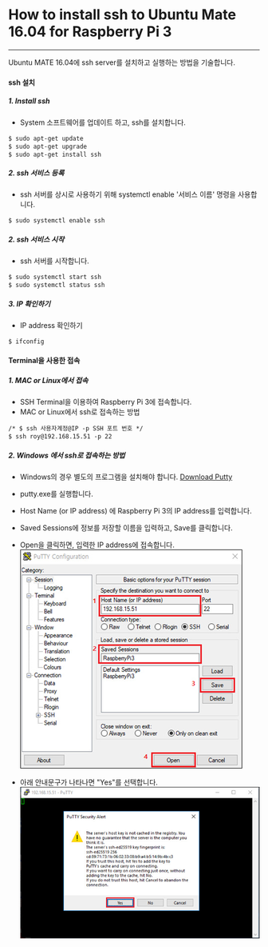 # How to install ssh to Ubuntu Mate 16.04 for Raspberry Pi 3
---
Ubuntu MATE 16.04에 ssh server를 설치하고 실행하는 방법을 기술합니다.

#### ssh 설치
##### 1. Install ssh
- System 소프트웨어를 업데이트 하고, ssh를 설치합니다.
```
$ sudo apt-get update
$ sudo apt-get upgrade
$ sudo apt-get install ssh
```

##### 2. ssh 서비스 등록
- ssh 서버를 상시로 사용하기 위해 systemctl enable '서비스 이름' 명령을 사용합니다.
```
$ sudo systemctl enable ssh
```

##### 2. ssh 서비스 시작
- ssh 서버를 시작합니다.
```
$ sudo systemctl start ssh
$ sudo systemctl status ssh
```

##### 3. IP 확인하기
- IP address 확인하기
```
$ ifconfig
```

#### Terminal을 사용한 접속


##### 1. MAC or Linux에서 접속
- SSH Terminal을 이용하여 Raspberry Pi 3에 접속합니다.
- MAC or Linux에서 ssh로 접속하는 방법
```
/* $ ssh 사용자계정@IP -p SSH 포트 번호 */
$ ssh roy@192.168.15.51 -p 22
```

##### 2. Windows 에서 ssh로 접속하는 방법
- Windows의 경우 별도의 프로그램을 설치해야 합니다.
[Download Putty](https://the.earth.li/~sgtatham/putty/latest/w64/putty.exe)

- putty.exe를 실행합니다.
- Host Name \(or IP address\) 에 Raspberry Pi 3의 IP address를 입력합니다.
- Saved Sessions에 정보를 저장할 이름을 입력하고, Save를 클릭합니다.
- Open을 클릭하면, 입력한 IP address에 접속합니다.
![](/assets/putty_step_1.jpg)

- 아래 안내문구가 나타나면 "Yes"를 선택합니다.
![](/assets/putty_step_2.jpg)

